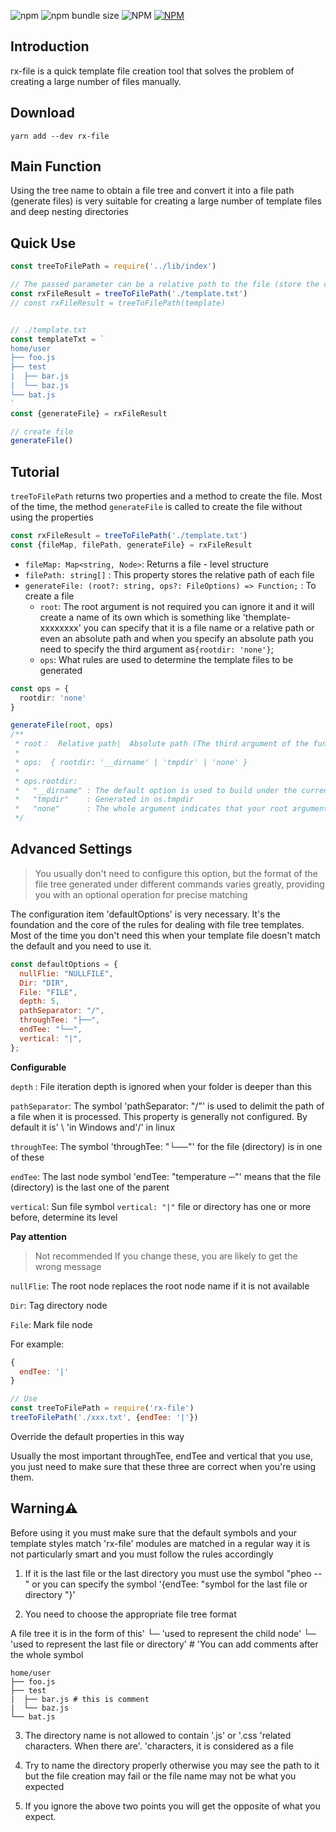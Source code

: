 ![npm](https://img.shields.io/npm/v/rx-file)
![npm bundle size](https://img.shields.io/bundlephobia/min/rx-file)
![NPM](https://img.shields.io/npm/l/rx-file)
[![NPM](https://img.shields.io/badge/中文-readme-red)](https://github.com/xiaochengzi6/rx-file/blob/v3.0/READMECN.md)

## Introduction

rx-file is a quick template file creation tool that solves the problem of creating a large number of files manually.

## Download

~~~shell
yarn add --dev rx-file
~~~

## Main Function 

Using the tree name to obtain a file tree and convert it into a file path (generate files) is very suitable for creating a large number of template files and deep nesting directories

## Quick Use 
~~~js
const treeToFilePath = require('../lib/index')

// The passed parameter can be a relative path to the file (store the copy file tree) or a file tree
const rxFileResult = treeToFilePath('./template.txt')
// const rxFileResult = treeToFilePath(template)


// ./template.txt
const templateTxt = `
home/user
├── foo.js
├── test
|  ├── bar.js
|  └── baz.js
└── bat.js
`
const {generateFile} = rxFileResult

// create file
generateFile()
~~~

## Tutorial

`treeToFilePath` returns two properties and a method to create the file. Most of the time, the method `generateFile` is called to create the file without using the properties

~~~ts
const rxFileResult = treeToFilePath('./template.txt')
const {fileMap, filePath, generateFile} = rxFileResult 
~~~

- `fileMap: Map<string, Node>`: Returns a file - level structure
- `filePath: string[]` : This property stores the relative path of each file 
- `generateFile: (root?: string, ops?: FileOptions) => Function;` : To create a file
  - `root`:  The root argument is not required you can ignore it and it will create a name of its own which is something like 'themplate-xxxxxxxx' you can specify that it is a file name or a relative path or even an absolute path and when you specify an absolute path you need to specify the third argument as`{rootdir: 'none'}`;
  - `ops`: What rules are used to determine the template files to be generated


~~~ts
const ops = {
  rootdir: 'none'
}

generateFile(root, ops)
/**
 * root：  Relative path|  Absolute path (The third argument of the function must be passed in when used{rootdir: 'none'})
 * 
 * ops:  { rootdir: '__dirname' | 'tmpdir' | 'none' }
 * 
 * ops.rootdir:
 *   "__dirname" : The default option is used to build under the current folder
 *   "tmpdir"    : Generated in os.tmpdir
 *   "none"      : The whole argument indicates that your root argument is an absolute path
 */
~~~


## Advanced Settings
>You usually don't need to configure this option, but the format of the file tree generated under different commands varies greatly, providing you with an optional operation for precise matching

The configuration item 'defaultOptions' is very necessary. It's the foundation and the core of the rules for dealing with file tree templates. Most of the time you don't need this when your template file doesn't match the default and you need to use it.

~~~js
const defaultOptions = {
  nullFlie: "NULLFILE",
  Dir: "DIR",
  File: "FILE",
  depth: 5,
  pathSeparator: "/",
  throughTee: "├──",
  endTee: "└──",
  vertical: "|",
};
~~~

**Configurable**

`depth` : File iteration depth is ignored when your folder is deeper than this

`pathSeparator`: The symbol 'pathSeparator: "/"' is used to delimit the path of a file when it is processed. This property is generally not configured. By default it is' \\ 'in Windows and'/' in linux

`throughTee`: The symbol 'throughTee: "└──"' for the file (directory) is in one of these

`endTee`: The last node symbol 'endTee: "temperature ─"' means that the file (directory) is the last one of the parent

`vertical`: Sun file symbol ` vertical: "|" ` file or directory has one or more before, determine its level




**Pay attention**
> Not recommended If you change these, you are likely to get the wrong message
> 
`nullFlie`: The root node replaces the root node name if it is not available

`Dir`: Tag directory node

`File`: Mark file node

For example:

~~~js
{
  endTee: '|' 
}

// Use
const treeToFilePath = require('rx-file')
treeToFilePath('./xxx.txt', {endTee: '|'})

~~~

Override the default properties in this way

Usually the most important throughTee, endTee and vertical that you use, you just need to make sure that these three are correct when you're using them.

## Warning⚠

 Before using it you must make sure that the default symbols and your template styles match 'rx-file' modules are matched in a regular way it is not particularly smart and you must follow the rules accordingly

1. If it is the last file or the last directory you must use the symbol "pheo --" or you can specify the symbol '{endTee: "symbol for the last file or directory "}'

2. You need to choose the appropriate file tree format

A file tree it is in the form of this' └─ 'used to represent the child node' └─ 'used to represent the last file or directory' # 'You can add comments after the whole symbol

~~~
home/user
├── foo.js
├── test
|  ├── bar.js # this is comment
|  └── baz.js
└── bat.js
~~~

3. The directory name is not allowed to contain '.js' or '.css 'related characters. When there are'. 'characters, it is considered as a file

4. Try to name the directory properly otherwise you may see the path to it but the file creation may fail or the file name may not be what you expected

5. If you ignore the above two points you will get the opposite of what you expect.


